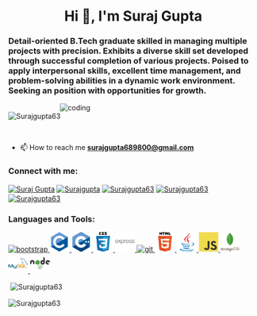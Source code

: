 <h1 align="center">Hi 👋, I'm Suraj Gupta</h1>
<h3 align="left">Detail-oriented B.Tech graduate skilled in managing multiple projects with precision. Exhibits a diverse skill set developed through successful completion of various projects. Poised to apply interpersonal skills, excellent time management, and problem-solving abilities in a dynamic work environment. Seeking an position with opportunities for growth.</h3>
<img align="right" alt="coding" width="400" src="https://cdn.videoplasty.com/animation/chill-coding-programming-lo-fi-animation-stock-animation-21874-1024x576.jpg">

<p align="left"> <img src="https://komarev.com/ghpvc/?username=Surajgupta63&label=Profile%20views&color=0e75b6&style=flat" alt="Surajgupta63" /> </p>

<p align="left"> <a href="https://x.com/SurajGu35424702" target="blank"><img src="https://img.shields.io/twitter/follow/?logo=twitter&style=for-the-badge" alt="" /></a> </p>

- 📫 How to reach me **surajgupta689800@gmail.com**

<h3 align="left">Connect with me:</h3>
<p align="left">
<a href="https://www.linkedin.com/in/guptasurajlpu/" target="blank"><img align="center" src="https://raw.githubusercontent.com/rahuldkjain/github-profile-readme-generator/master/src/images/icons/Social/linked-in-alt.svg" alt="Suraj Gupta" height="30" width="40" /></a>
<a href="https://www.codechef.com/users/surajgupta6898" target="blank"><img align="center" src="https://cdn.jsdelivr.net/npm/simple-icons@3.1.0/icons/codechef.svg" alt="Surajgupta" height="30" width="40" /></a>
<a href="https://www.hackerrank.com/Surajgupta63" target="blank"><img align="center" src="https://raw.githubusercontent.com/rahuldkjain/github-profile-readme-generator/master/src/images/icons/Social/hackerrank.svg" alt="Surajgupta63" height="30" width="40" /></a>
<a href="https://www.leetcode.com/Surajgupta6393" target="blank"><img align="center" src="https://raw.githubusercontent.com/rahuldkjain/github-profile-readme-generator/master/src/images/icons/Social/leet-code.svg" alt="Surajgupta63" height="30" width="40" /></a> &nbsp <a href="https://www.geeksforgeeks.org/user/surajgupt6awc/" target="blank"><img align="center" src="https://raw.githubusercontent.com/rahuldkjain/github-profile-readme-generator/master/src/images/icons/Social/geeks-for-geeks.svg" alt="Surajgupta63" height="30" width="40" /></a>
</p>

<h3 align="left">Languages and Tools:</h3>
<p align="left"> <a href="https://www.python.org/" target="_blank" rel="noreferrer"> <img src="https://www.python.org/static/img/python-logo.png" alt="bootstrap" width="40" height="40"/> </a> <a href="https://www.cprogramming.com/" target="_blank" rel="noreferrer"> <img src="https://raw.githubusercontent.com/devicons/devicon/master/icons/c/c-original.svg" alt="c" width="40" height="40"/> </a> <a href="https://www.w3schools.com/cpp/" target="_blank" rel="noreferrer"> <img src="https://raw.githubusercontent.com/devicons/devicon/master/icons/cplusplus/cplusplus-original.svg" alt="cplusplus" width="40" height="40"/> </a> <a href="https://www.w3schools.com/css/" target="_blank" rel="noreferrer"> <img src="https://raw.githubusercontent.com/devicons/devicon/master/icons/css3/css3-original-wordmark.svg" alt="css3" width="40" height="40"/> </a> <a href="https://expressjs.com" target="_blank" rel="noreferrer"> <img src="https://raw.githubusercontent.com/devicons/devicon/master/icons/express/express-original-wordmark.svg" alt="express" width="40" height="40"/> </a> <a href="https://git-scm.com/" target="_blank" rel="noreferrer"> <img src="https://www.vectorlogo.zone/logos/git-scm/git-scm-icon.svg" alt="git" width="40" height="40"/> </a> <a href="https://www.w3.org/html/" target="_blank" rel="noreferrer"> <img src="https://raw.githubusercontent.com/devicons/devicon/master/icons/html5/html5-original-wordmark.svg" alt="html5" width="40" height="40"/> </a> <a href="https://www.java.com" target="_blank" rel="noreferrer"> <img src="https://raw.githubusercontent.com/devicons/devicon/master/icons/java/java-original.svg" alt="java" width="40" height="40"/> </a> <a href="https://developer.mozilla.org/en-US/docs/Web/JavaScript" target="_blank" rel="noreferrer"> <img src="https://raw.githubusercontent.com/devicons/devicon/master/icons/javascript/javascript-original.svg" alt="javascript" width="40" height="40"/> </a> <a href="https://www.mongodb.com/" target="_blank" rel="noreferrer"> <img src="https://raw.githubusercontent.com/devicons/devicon/master/icons/mongodb/mongodb-original-wordmark.svg" alt="mongodb" width="40" height="40"/> </a> <a href="https://www.mysql.com/" target="_blank" rel="noreferrer"> <img src="https://raw.githubusercontent.com/devicons/devicon/master/icons/mysql/mysql-original-wordmark.svg" alt="mysql" width="40" height="40"/> </a> <a href="https://nodejs.org" target="_blank" rel="noreferrer"> <img src="https://raw.githubusercontent.com/devicons/devicon/master/icons/nodejs/nodejs-original-wordmark.svg" alt="nodejs" width="40" height="40"/> </a> </p>

<p>&nbsp;<img align="center" src="https://github-readme-stats.vercel.app/api?username=Surajgupta63&show_icons=true&locale=en" alt="Surajgupta63" /></p>

<p><img align="center" src="https://github-readme-streak-stats.herokuapp.com/?user=Surajgupta63&" alt="Surajgupta63" /></p>
